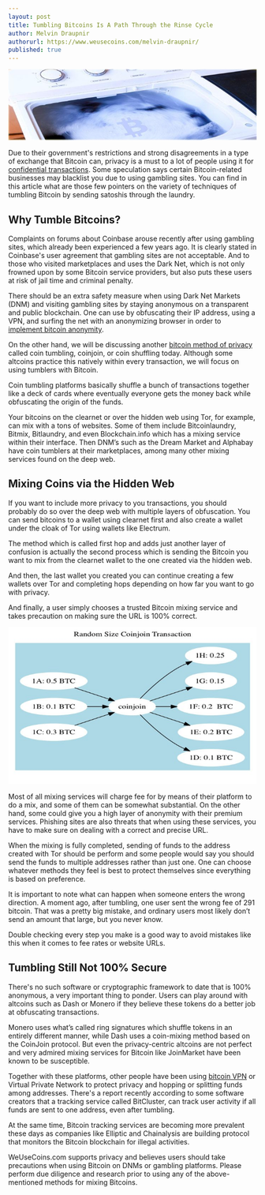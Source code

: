 ```yaml
---
layout: post
title: Tumbling Bitcoins Is A Path Through the Rinse Cycle
author: Melvin Draupnir
authorurl: https://www.weusecoins.com/melvin-draupnir/
published: true
---
```


<center><img src="/images/tumbling-bitcoins-is-a-path-through-the-rinse-cycle/tumbling-bitcoins-a-guide-through-rinse-cycle-image.jpg" alt="tumbling bitcoins a guide through rinse cycle" /></center>

<p>Due to their government's restrictions and strong disagreements in a type of exchange that Bitcoin can, privacy is a must to a lot of people using it for <a href="https://www.weusecoins.com/confidential-transactions/">confidential transactions</a>. Some speculation says certain Bitcoin-related businesses may blacklist you due to using gambling sites. You can find in this article what are those few pointers on the variety of techniques of tumbling Bitcoin by sending satoshis through the laundry.</p>

<h2>Why Tumble Bitcoins?</h2>

<p>Complaints on forums about Coinbase arouse recently after using gambling sites, which already been  experienced a few years ago. It is clearly stated in Coinbase's user agreement that gambling sites are not acceptable. And to those who visited marketplaces and uses the Dark Net, which is not only frowned upon by some Bitcoin service providers, but also puts these users at risk of jail time and criminal penalty.</p>

<p>There should be an extra safety measure when using Dark Net Markets (DNM) and visiting gambling sites by staying anonymous on a transparent and public blockchain. One can use by obfuscating their IP address, using a VPN, and surfing the net with an anonymizing browser in order to <a href="https://www.weusecoins.com/how-use-bitcoin-anonymously/">implement bitcoin anonymity</a>.</p>

<p>On the other hand, we will be discussing another <a href="https://www.weusecoins.com/bitcoin-privacy-technologies-zerocash-confidential-transactions/">bitcoin method of privacy</a> called coin tumbling, coinjoin, or coin shuffling today. Although some altcoins practice this natively within every transaction, we will focus on using tumblers with Bitcoin.</p>

<p>Coin tumbling platforms basically shuffle a bunch of transactions together like a deck of cards where eventually everyone gets the money back while obfuscating the origin of the funds.</p>

<p>Your bitcoins on the clearnet or over the hidden web using Tor, for example, can  mix with a tons of websites. Some of them include Bitcoinlaundry, Bitmix, Bitlaundry, and even Blockchain.info which has a mixing service within their interface. Then DNM’s such as the Dream Market and Alphabay have coin tumblers at their marketplaces, among many other mixing services found on the deep web.</p>

<h2>Mixing Coins via the Hidden Web</h2>

<p>If you want to include more privacy to you transactions, you should probably do so over the deep web with multiple layers of obfuscation. You can send bitcoins to a wallet using clearnet first and also create a wallet under the cloak of Tor using wallets like Electrum.</p>

<p>The method which is called first hop and adds just another layer of confusion is actually the second process which is sending the Bitcoin you want to mix from the clearnet wallet to the one created via the hidden web.</p>

<p>And then, the last wallet you created you can continue creating a few wallets over Tor and completing hops depending on how far you want to go with privacy.</p>

<p>And finally, a user simply chooses a trusted Bitcoin mixing service and takes precaution on making sure the URL is 100% correct.</p>

<center><img src="/images/tumbling-bitcoins-is-a-path-through-the-rinse-cycle/random-size-conjoin-transaction-image.jpg" alt="random-size-conjoin-transaction.jpg" /></center>

<p>Most of all mixing services will charge fee for by means of their platform to do a mix, and some of them can be somewhat substantial. On the other hand, some could give you a high layer of anonymity with their premium services. Phishing sites are also threats that when using these services, you have to make sure on dealing with a correct and precise URL.</p>

<p>When the mixing is fully completed, sending of funds to the address created with Tor should be perform and some people would say you should send the funds to multiple addresses rather than just one. One can choose whatever methods they feel is best to protect themselves since everything is based on preference.</p>

<p>It is important to note what can happen when someone enters the wrong direction. A moment ago, after tumbling, one user sent the wrong fee of 291 bitcoin. That was a pretty big mistake, and ordinary users most likely don’t send an amount that large, but you never know.</p>

<p>Double checking every step you make is a good way to avoid mistakes like this when it comes to fee rates or website URLs.</p>

<h2>Tumbling Still Not 100% Secure</h2>

<p>There's no such software or cryptographic framework to date that is 100% anonymous, a very important thing to ponder. Users can play around with altcoins such as Dash or Monero if they believe these tokens do a better job at obfuscating transactions.</p>

<p>Monero uses what’s called ring signatures which shuffle tokens in an entirely different manner, while Dash uses a coin-mixing method based on the CoinJoin protocol. But even the privacy-centric altcoins are not perfect and very admired mixing services for Bitcoin like JoinMarket have been known to be susceptible.</p>

<p>Together with these platforms, other people have been using <a href="https://www.weusecoins.com/bitcoin-vpns/">bitcoin VPN</a> or Virtual Private Network to protect privacy and hopping or splitting funds among addresses. There's a report recently according to some software creators that a tracking service called BitCluster, can track user activity if all funds are sent to one address, even after tumbling.</p>

<p>At the same time, Bitcoin tracking services are becoming more prevalent these days as companies like Elliptic and Chainalysis are building protocol that monitors the Bitcoin blockchain for illegal activities.</p>

<p>WeUseCoins.com supports privacy and believes users should take precautions when using Bitcoin on DNMs or gambling platforms. Please perform due diligence and research prior to using any of the above-mentioned methods for mixing Bitcoins.</p>